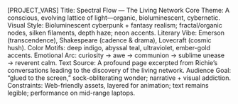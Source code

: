 [PROJECT_VARS]
Title: Spectral Flow — The Living Network
Core Theme: A conscious, evolving lattice of light—organic, bioluminescent, cybernetic.
Visual Style: Bioluminescent cyberpunk + fantasy realism; fractal/organic nodes, silken filaments, depth haze; neon accents.
Literary Vibe: Emerson (transcendence), Shakespeare (cadence & drama), Lovecraft (cosmic hush).
Color Motifs: deep indigo, abyssal teal, ultraviolet, ember-gold accents.
Emotional Arc: curiosity → awe → communion → sublime unease → reverent calm.
Text Source: A profound page excerpted from Richie’s conversations leading to the discovery of the living network.
Audience Goal: “glued to the screen,” sock-obliterating wonder; narrative + visual addiction.
Constraints: Web-friendly assets, layered for animation; text remains legible; performance on mid-range laptops.
